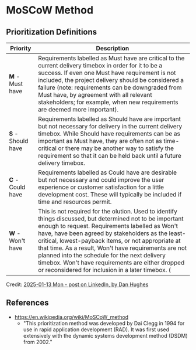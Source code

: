 
# MoSCoW Method 

## Prioritization Definitions

| Priority              | Description|
|-----------------------|------------|
**M** - Must have       | Requirements labelled as Must have are critical to the current delivery timebox in order for it to be a success. If even one Must have requirement is not included, the project delivery should be considered a failure (note: requirements can be downgraded from Must have, by agreement with all relevant stakeholders; for example, when new requirements are deemed more important). 
**S** - Should have     | Requirements labelled as Should have are important but not necessary for delivery in the current delivery timebox. While Should have requirements can be as important as Must have, they are often not as time-critical or there may be another way to satisfy the requirement so that it can be held back until a future delivery timebox.
**C** - Could have      | Requirements labelled as Could have are desirable but not necessary and could improve the user experience or customer satisfaction for a little development cost. These will typically be included if time and resources permit. 
**W** - Won't have      | This is not required for the olution. Used to identify things discussed, but determined not to be important enough to request. Requirements labelled as Won't have, have been agreed by stakeholders as the least-critical, lowest-payback items, or not appropriate at that time. As a result, Won't have requirements are not planned into the schedule for the next delivery timebox. Won't have requirements are either dropped or reconsidered for inclusion in a later timebox. (
     

Credit: [2025-01-13 Mon - post on LinkedIn, by Dan Hughes](https://www.linkedin.com/posts/dhughes_enterprisesarchitecture-solutionarchitecture-activity-7284560555745394688-lXSb)

## References
- https://en.wikipedia.org/wiki/MoSCoW_method
  + "This prioritization method was developed by Dai Clegg in 1994 for use in rapid application development (RAD). It was first used extensively with the dynamic systems development method (DSDM) from 2002."

